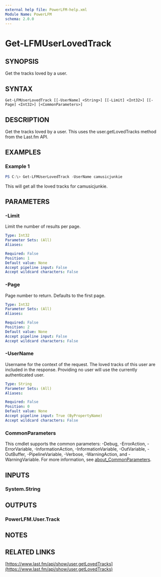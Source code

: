 ```yaml
---
external help file: PowerLFM-help.xml
Module Name: PowerLFM
schema: 2.0.0
---
```


# Get-LFMUserLovedTrack

## SYNOPSIS
Get the tracks loved by a user.

## SYNTAX

```
Get-LFMUserLovedTrack [[-UserName] <String>] [[-Limit] <Int32>] [[-Page] <Int32>] [<CommonParameters>]
```

## DESCRIPTION
Get the tracks loved by a user. This uses the user.getLovedTracks method from the Last.fm API.

## EXAMPLES

### Example 1
```powershell
PS C:\> Get-LFMUserLovedTrack -UserName camusicjunkie
```

This will get all the loved tracks for camusicjunkie.

## PARAMETERS

### -Limit
Limit the number of results per page.

```yaml
Type: Int32
Parameter Sets: (All)
Aliases:

Required: False
Position: 1
Default value: None
Accept pipeline input: False
Accept wildcard characters: False
```

### -Page
Page number to return. Defaults to the first page.

```yaml
Type: Int32
Parameter Sets: (All)
Aliases:

Required: False
Position: 2
Default value: None
Accept pipeline input: False
Accept wildcard characters: False
```

### -UserName
Username for the context of the request. The loved tracks of this user are included in the response. Providing no user will use the currently authenticated user.

```yaml
Type: String
Parameter Sets: (All)
Aliases:

Required: False
Position: 0
Default value: None
Accept pipeline input: True (ByPropertyName)
Accept wildcard characters: False
```

### CommonParameters
This cmdlet supports the common parameters: -Debug, -ErrorAction, -ErrorVariable, -InformationAction, -InformationVariable, -OutVariable, -OutBuffer, -PipelineVariable, -Verbose, -WarningAction, and -WarningVariable. For more information, see [about_CommonParameters](http://go.microsoft.com/fwlink/?LinkID=113216).

## INPUTS

### System.String

## OUTPUTS

### PowerLFM.User.Track

## NOTES

## RELATED LINKS

[https://www.last.fm/api/show/user.getLovedTracks](https://www.last.fm/api/show/user.getLovedTracks)
